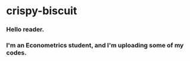 # crispy-biscuit

### Hello reader.
### I'm an Econometrics student, and I'm uploading some of my codes.
